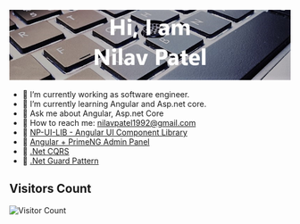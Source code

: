 ![img](https://github.com/NilavPatel/nilavpatel/blob/main/nilavpatel_back.jpg)

- 🔭 I’m currently working as software engineer.
- 🌱 I’m currently learning Angular and Asp.net core.
- 💬 Ask me about Angular, Asp.net Core
- :e-mail: How to reach me: nilavpatel1992@gmail.com
- :closed_book: [NP-UI-LIB - Angular UI Component Library](https://github.com/np-ui-lib/np-ui-lib)
- :green_book: [Angular + PrimeNG Admin Panel](https://github.com/NilavPatel/Ng-Prime)
- :orange_book: [.Net CQRS](https://github.com/NilavPatel/Todo.CQRS)
- :blue_book: [.Net Guard Pattern](https://github.com/NilavPatel/Guard-Pattern)

## Visitors Count

![Visitor Count](https://profile-counter.glitch.me/{nilavpatel}/count.svg)
